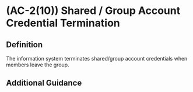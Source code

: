 
# (AC-2(10)) Shared / Group Account Credential Termination

## Definition

The information system terminates shared/group account credentials when members leave the group.

## Additional Guidance


